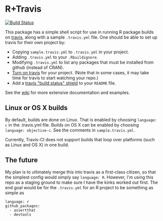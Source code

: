 # R+Travis

[![Build Status](https://travis-ci.org/craigcitro/r-travis.svg?branch=master,osx)](https://travis-ci.org/craigcitro/r-travis)

This package has a simple shell script for use in running R package builds on
[travis](http://travis-ci.org/), along with a sample `.travis.yml` file. One
should be able to set up travis for their own project by:
* Copying `sample.travis.yml` to `.travis.yml` in your project.
* Adding `.travis.yml` to your `.Rbuildignore`.
* Modifying `.travis.yml` to list any packages that must be installed from
  github (instead of CRAN).
* [Turn on travis](https://travis-ci.org/profile) for your project. (Note that
  in some cases, it may take time for travis to start watching your repo.)
* Add a
  [travis "build status" shield](http://about.travis-ci.org/docs/user/status-images/)
  to your `README` file.

See the [wiki](https://github.com/craigcitro/r-travis/wiki) for more
extensive documentation and examples.

## Linux or OS X builds

By default, builds are done on Linux. That is enabled by choosing
`language: c` in the .travis.yml file. Builds on OS X can be enabled by
choosing `language: objective-c`. See the comments in `sample.travis.yml`.

Currently, Travis-CI does not support builds that loop over platforms (such as
Linux and OS X) in one build.

## The future

My plan is to ultimately merge this into travis as a first-class citizen, so
that the simplest config would simply say `language: R`. However, I'm using
this repo as a staging ground to make sure I have the kinks worked out first.
The end goal would be for the `.travis.yml` for an R project to be something
as simple as

    language: r
    github_packages:
      - assertthat
      - devtools
